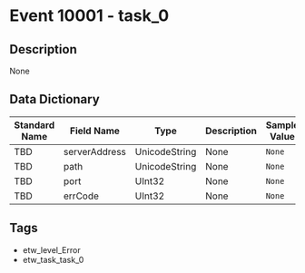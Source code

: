 # Event 10001 - task_0

## Description
None

## Data Dictionary
|Standard Name|Field Name|Type|Description|Sample Value|
|---|---|---|---|---|
|TBD|serverAddress|UnicodeString|None|`None`|
|TBD|path|UnicodeString|None|`None`|
|TBD|port|UInt32|None|`None`|
|TBD|errCode|UInt32|None|`None`|

## Tags
* etw_level_Error
* etw_task_task_0
